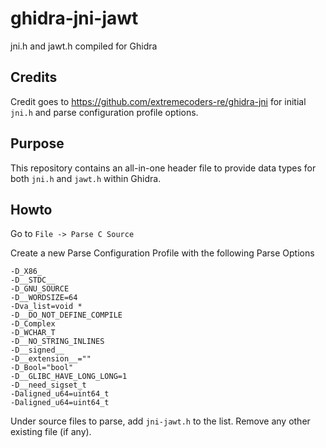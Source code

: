 # ghidra-jni-jawt
jni.h and jawt.h compiled for Ghidra

## Credits
Credit goes to https://github.com/extremecoders-re/ghidra-jni for initial `jni.h` and parse configuration profile options.

## Purpose
This repository contains an all-in-one header file to provide data types for both `jni.h` and `jawt.h` within Ghidra.

## Howto

Go to `File -> Parse C Source`

Create a new Parse Configuration Profile with the following Parse Options

```
-D_X86_
-D__STDC__
-D_GNU_SOURCE
-D__WORDSIZE=64
-Dva_list=void *
-D__DO_NOT_DEFINE_COMPILE
-D_Complex
-D_WCHAR_T
-D__NO_STRING_INLINES
-D__signed__
-D__extension__=""
-D_Bool="bool"
-D__GLIBC_HAVE_LONG_LONG=1
-D__need_sigset_t
-Daligned_u64=uint64_t
-Daligned_u64=uint64_t
```

Under source files to parse, add `jni-jawt.h` to the list. Remove any other existing file (if any).
